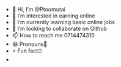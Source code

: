 - 👋 Hi, I’m @Ptoomutai
- 👀 I’m interested in earning online 
- 🌱 I’m currently learning basic online jobs 
- 💞️ I’m looking to collaborate on Github
- 📫 How to reach me 0714474310 
- 😄 Pronouns🔆
- ⚡ Fun fact⏰
- 

<!---
Ptoomutai/Ptoomutai is a ✨ special ✨ repository because its `README.md` (this file) appears on your GitHub profile.
You can click the Preview link to take a look at your changes.
--->
